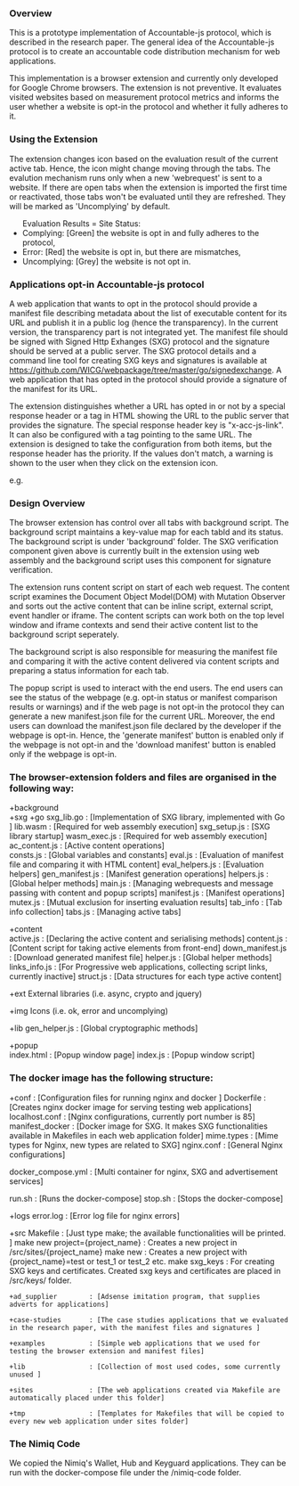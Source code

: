 <h3>Overview</h3>

This is a prototype implementation of Accountable-js protocol, which is described in the research paper. The general idea of the Accountable-js 
protocol is to create an accountable code distribution mechanism for web applications.

This implementation is a browser extension and currently only developed for Google Chrome browsers. The extension is not preventive. It evaluates visited websites based on measurement protocol metrics and informs the user whether a website is opt-in the protocol and whether it fully adheres to it. 

<h3>Using the Extension</h3>

The extension changes icon based on the evaluation result of the current active tab. Hence, the icon might change moving through the tabs. The evalution mechanism runs only when a new 'webrequest' is sent to a website. If there are open tabs when the extension is imported the first time or reactivated, those tabs won't be evaluated until they are refreshed. They will be marked as 'Uncomplying' by default.

<ul>Evaluation Results = Site Status:
	<li>Complying: [Green] the website is opt in and fully adheres to the protocol,</li>
	<li>Error: [Red] the website is opt in, but there are mismatches,</li>
	<li>Uncomplying: [Grey] the website is not opt in.</li>
</ul>

<h3>Applications opt-in Accountable-js protocol</h3>

A web application that wants to opt in the protocol should provide a manifest file describing metadata about the list of executable content for its URL and publish it in a public log (hence the transparency). In the current version, the transparency part is not integrated yet. The manifest file should be signed with Signed Http Exhanges (SXG) protocol and the signature should be served at a public server. The SXG protocol details and a command line tool for creating SXG keys and signatures is available at https://github.com/WICG/webpackage/tree/master/go/signedexchange. A web application that has opted in the protocol should provide a signature of the manifest for its URL. 

The extension distinguishes whether a URL has opted in or not by a special response header or a <meta> tag in HTML showing the URL to the public server that provides the signature. The special response header key is "x-acc-js-link". It can also be configured with a <meta> tag pointing to the same URL. The extension is designed to take the configuration from both items, but the response header has the priority. If the values don't match, a warning is shown to the user when they click on the extension icon. 

e.g. <meta charset="utf-8" name="x-acc-js-link" content="url=http://localhost/example/index.html,sxg=http://localhost/example/index.sxg">


<h3>Design Overview</h3>

The browser extension has control over all tabs with background script. The background script maintains a key-value map for each tabId and its status. The background script is under 'background' folder. The SXG verification component given above is currently built in the extension using web assembly and the background script uses this component for signature verification. 

The extension runs content script on start of each web request. The content script examines the Document Object Model(DOM) with Mutation Observer and sorts out the active content that can be inline script, external script, event handler or iframe. The content scripts can work both on the top level window and iframe contexts and send their active content list to the background script seperately.

The background script is also responsible for measuring the manifest file and comparing it with the active content delivered via content scripts and preparing a status information for each tab.

The popup script is used to interact with the end users. The end users can see the status of the webpage (e.g. opt-in status or manifest comparison results or warnings) and if the web page is not opt-in the protocol they can generate a new manifest.json file for the current URL. Moreover, the end users can download the manifest.json file declared by the developer if the webpage is opt-in. Hence, the 'generate manifest' button is enabled only if the webpage is not opt-in and the 'download manifest' button is enabled only if the webpage is opt-in.


<h3>The browser-extension folders and files are organised in the following way:</h3>

+background				
	+sxg
		+go
			sxg_lib.go  : [Implementation of SXG library, implemented with Go ]
		lib.wasm 		: [Required for web assembly execution]
		sxg_setup.js    : [SXG library startup]
		wasm_exec.js    : [Required for web assembly execution]
	ac_content.js 		: [Active content operations]	
	consts.js 			: [Global variables and constants]
	eval.js 			: [Evaluation of manifest file and comparing it with HTML content]
	eval_helpers.js 	: [Evaluation helpers]
	gen_manifest.js 	: [Manifest generation operations]
	helpers.js 			: [Global helper methods]
	main.js 			: [Managing webrequests and message passing with content and popup scripts]
	manifest.js 		: [Manifest operations]
	mutex.js 			: [Mutual exclusion for inserting evaluation results]
	tab_info			: [Tab info collection]
	tabs.js  			: [Managing active tabs]

+content 				
	active.js 			: [Declaring the active content and serialising methods]
	content.js 			: [Content script for taking active elements from front-end]
	down_manifest.js 	: [Download generated manifest file]
	helper.js 			: [Global helper methods]
	links_info.js 		: [For Progressive web applications, collecting script links, currently inactive]
	struct.js 			: [Data structures for each type active content]

+ext
	External libraries (i.e. async, crypto and jquery)

+img
	Icons (i.e. ok, error and uncomplying)

+lib
	gen_helper.js 		: [Global cryptographic methods]

+popup 					
	index.html 			: [Popup window page]
	index.js 			: [Popup window script]





<h3>The docker image has the following structure:</h3>


+conf 					: [Configuration files for running nginx and docker ]
	Dockerfile 			: [Creates nginx docker image for serving testing web applications]
	localhost.conf 		: [Nginx configurations, currently port number is 85]
	manifest_docker		: [Docker image for SXG. It makes SXG functionalities available in Makefiles in each web application folder]
	mime.types 			: [Mime types for Nginx, new types are related to SXG]
	nginx.conf 			: [General Nginx configurations]

docker_compose.yml		: [Multi container for nginx, SXG and advertisement services]

run.sh 					: [Runs the docker-compose]
stop.sh 				: [Stops the docker-compose]

+logs
	error.log 			: [Error log file for nginx errors]


+src
	Makefile 			: [Just type make; the available functionalities will be printed. ]
		make new project={project_name} : Creates a new project in /src/sites/{project_name}
		make new : Creates a new project with {project_name}=test or test_1 or test_2 etc.
		make sxg_keys : For creating SXG keys and certificates. Created sxg keys and certificates are placed in /src/keys/ folder.
	
	+ad_supplier 		: [Adsense imitation program, that supplies adverts for applications]
	
	+case-studies 		: [The case studies applications that we evaluated in the research paper, with the manifest files and signatures ]

	+examples 			: [Simple web applications that we used for testing the browser extension and manifest files]

	+lib 				: [Collection of most used codes, some currently unused ]

	+sites 				: [The web applications created via Makefile are automatically placed under this folder]

	+tmp				: [Templates for Makefiles that will be copied to every new web application under sites folder]



<h3>The Nimiq Code</h3>

We copied the Nimiq's Wallet, Hub and Keyguard applications. They can be run with the docker-compose file under the /nimiq-code folder.


